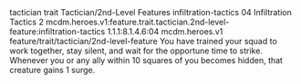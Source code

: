 <ability>
  <metadata>
    <class>tactician</class>
    <feature_type>trait</feature_type>
    <file_dpath>Tactician/2nd-Level Features</file_dpath>
    <item_id>infiltration-tactics</item_id>
    <item_index>04</item_index>
    <item_name>Infiltration Tactics</item_name>
    <level>2</level>
    <scc>mcdm.heroes.v1:feature.trait.tactician.2nd-level-feature:infiltration-tactics</scc>
    <scdc>1.1.1:8.1.4.6:04</scdc>
    <source>mcdm.heroes.v1</source>
    <type>feature/trait/tactician/2nd-level-feature</type>
  </metadata>
  <effects>
    <effect type="mundane">You have trained your squad to work together, stay silent, and wait for the opportune time to strike. Whenever you or any ally within 10 squares of you becomes hidden, that creature gains 1 surge.</effect>
  </effects>
</ability>
